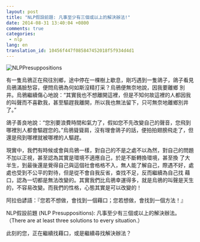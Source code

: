 ```yaml
---
layout: post
title: "NLP假設前題: 凡事至少有三個或以上的解決辦法!"
date: 2014-08-31 13:40:04 +0800
comments: true
categories:
 - nlp
lang: en
translation_id: 10456f447f085847452018f5f934d4d1
---
```



![NLPPresuppositions](/assets/images/le/NLPsolutions.jpeg "NLPPresuppositions")





有一隻烏鴉正在飛往別鄉，途中停在一棵樹上歇息，剛巧遇到一隻鴿子，鴿子看見烏鴉滿臉愁容，便問烏鴉為何如斯沒精打采？烏鴉便無奈地說，因我要離鄉 別井。烏鴉繼續傷心地說：“其實我也不想離開這裡，但是不知何故這裡的人都因我的叫聲而不喜歡我，甚至驅趕我離開，所以我也無法留下，只可無奈地離鄉別井 了。”

鴿子善良地說：“您別要浪費時間和氣力了，假如您不先改變自己的聲音，您飛到哪裡別人都會驅趕您的。”烏鴉聳聳肩，沒有理會鴿子的話，便拍拍翅膀飛走了，但還是飛到哪裡就被哪裡的人驅趕。

現實中，我們有時候或會與烏鴉一樣，對自己的不是之處不以為然，對自己的問題不加以正視，甚至認為其實是環境不適應自己，於是不斷轉換環境，甚至換 了大半生，到最後還是覺得自己與這個社會格格不入，無人能了解自己，際遇不好，處處也受到不公平的對待，但是從不會自我反省，查找不足，反而繼續為自己找 藉口，認為一切都是無法改變的。其實我們比烏鴉幸運得多，就是烏鴉的叫聲是天生的，不容易改變。而我們的性格，心態其實是可以改變的！

阿拉伯諺語：『您若不想做，會找到一個藉口；您若想做，會找到一個方法！』

NLP假設前題 (NLP Presuppositions): 凡事至少有三個或以上的解決辦法。（There are at least three solutions to every situation.）

此刻的您，正在繼續找藉口，或是繼續尋找解決辦法？
